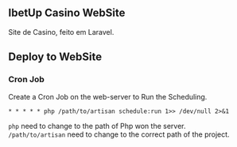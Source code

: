 ## IbetUp Casino WebSite

Site de Casino, feito em Laravel.

## Deploy to WebSite

### Cron Job

Create a Cron Job on the web-server to Run the Scheduling.

```
* * * * * php /path/to/artisan schedule:run 1>> /dev/null 2>&1
```

`php` need to change to the path of Php won the server.  
`/path/to/artisan` need to change to the correct path of the project.

